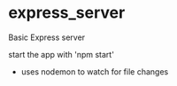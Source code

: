 # express_server
Basic Express server

start the app with 'npm start'
- uses nodemon to watch for file changes
